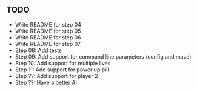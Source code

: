 ## TODO

- Write README for step 04
- Write README for step 05
- Write README for step 06
- Write README for step 07
- Step 08: Add tests
- Step 09: Add support for command line parameters (config and maze)
- Step 10: Add support for multiple lives
- Step 11: Add support for power up pill
- Step ??: Add support for player 2
- Step ??: Have a better AI
